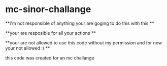 # mc-sinor-challange

**i'm not responsible of anything your are goging to do this with this **

**your are resposible for all your actions **

**your are not allowed to use this code without my permission and for now your not allowed :) **

this code was created for an mc challange 
